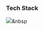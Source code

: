 ### Tech Stack
<img src="https://img.shields.io/badge/ReactJS-61DAFB?style=flat-square&logo=React&logoColor=white"/></a>&nbsp 
